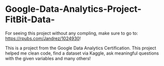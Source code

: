 # Google-Data-Analytics-Project-FitBit-Data-

For seeing this project without any compling, make sure to go to: https://rpubs.com/Jandrez/1024930! 

This is a project from the Google Data Analytics Certification. This project helped me clean code, find a dataset via Kaggle, ask meaningful questions with the given variables and many others!  
